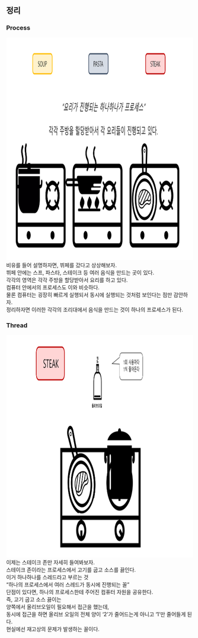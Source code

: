 ## 정리

### Process

<img src="./image/process.png" width="900" height="600"/>   
<br>
비유를 들어 설명하자면, 뷔페를 갔다고 상상해보자.   <br>
뷔페 안에는 스프, 파스타, 스테이크 등 여러 음식을 만드는 곳이 있다.    <br>
각각의 영역은 각각 주방을 할당받아서 요리를 하고 있다.    <br>
컴퓨터 안에서의 프로세스도 이와 비슷하다.   <br>
물론 컴퓨터는 굉장히 빠르게 실행되서 동시에 실행되는 것처럼 보인다는 점만 감안하자.   <br>
정리하자면 이러한 각각의 조리대에서 음식을 만드는 것이 하나의 프로세스가 된다.

  <br>

### Thread

<img src="./image/thread.png" width="900" height="600"/>   
<br>
이제는 스테이크 존만 자세히 들여봐보자.    <br>
스테이크 존이라는 프로세스에서 고기를 굽고 소스를 끓인다.   <br>
이거 하나하나를 스레드라고 부르는 것     <br>
“하나의 프로세스에서 여러 스레드가 동시에 진행되는 꼴”     <br>
단점이 있다면, 하나의 프로세스한테 주어진 컴퓨터 자원을 공유한다.   <br>
즉, 고기 굽고 소스 끓이는<br>
양쪽에서 올리브오일이 필요해서 접근을 했는데,   <br>
동시에 접근을 하면 올리브 오일의 전체 양이 ‘2’가 줄어드는게 아니고 ‘1’만 줄어들게 된다.    <br>
현실에선 재고상의 문제가 발생하는 꼴이다.
